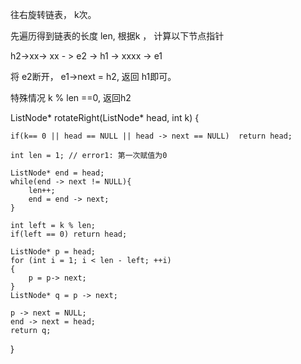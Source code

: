 往右旋转链表， k次。 

先遍历得到链表的长度 len, 根据k ， 计算以下节点指针


h2->xx-> xx - > e2 -> h1 -> xxxx -> e1

将 e2断开， e1->next = h2, 返回 h1即可。

特殊情况 k % len ==0, 返回h2


ListNode* rotateRight(ListNode* head, int k) {

    if(k== 0 || head == NULL || head -> next == NULL)  return head;

    int len = 1; // error1: 第一次赋值为0

    ListNode* end = head;
    while(end -> next != NULL){
        len++;
        end = end -> next;
    }

    int left = k % len;
    if(left == 0) return head;

    ListNode* p = head;
    for (int i = 1; i < len - left; ++i)
    {
        p = p-> next;
    }
    ListNode* q = p -> next;

    p -> next = NULL;
    end -> next = head;
    return q;
}